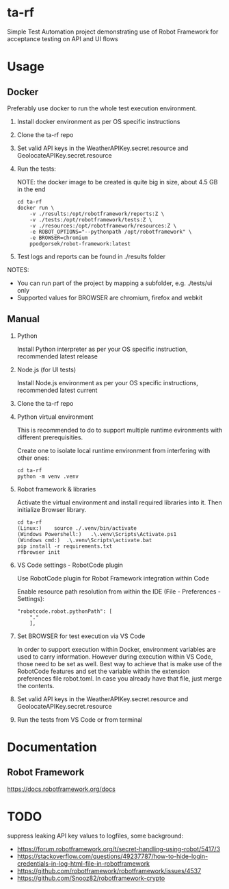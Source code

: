 # ta-rf

Simple Test Automation project demonstrating use of Robot Framework for acceptance testing on API and UI flows

# Usage

## Docker

Preferably use docker to run the whole test execution environment.

1. Install docker environment as per OS specific instructions

2. Clone the ta-rf repo 

3. Set valid API keys in the WeatherAPIKey.secret.resource and GeolocateAPIKey.secret.resource

4. Run the tests:

    NOTE: the docker image to be created is quite big in size, about 4.5 GB in the end

    ```console
    cd ta-rf
    docker run \
        -v ./results:/opt/robotframework/reports:Z \
        -v ./tests:/opt/robotframework/tests:Z \
        -v ./resources:/opt/robotframework/resources:Z \
        -e ROBOT_OPTIONS="--pythonpath /opt/robotframework" \
        -e BROWSER=chromium
        ppodgorsek/robot-framework:latest
    ```
5. Test logs and reports can be found in ./results folder

NOTES:

- You can run part of the project by mapping a subfolder, e.g. ./tests/ui only
- Supported values for BROWSER are chromium, firefox and webkit

## Manual

1. Python

    Install Python interpreter as per your OS specific instruction, recommended latest release

2. Node.js (for UI tests)

    Install Node.js environment as per your OS specific instructions, recommended latest current

3. Clone the ta-rf repo

4. Python virtual environment

    This is recommended to do to support multiple runtime evironments with different prerequisities.
    
    Create one to isolate local runtime environment from interfering with other ones:

    ```console
    cd ta-rf
    python -m venv .venv
    ```

4. Robot framework & libraries

    Activate the virtual environment and install required libraries into it. Then initialize Browser library.

    ```console
    cd ta-rf
    (Linux:)    source ./.venv/bin/activate
    (Windows Powershell:)   .\.venv\Scripts\Activate.ps1
    (Windows cmd:)  .\.venv\Scripts\activate.bat
    pip install -r requirements.txt
    rfbrowser init
    ```

5. VS Code settings - RobotCode plugin

    Use RobotCode plugin for Robot Framework integration within Code
    
    Enable resource path resolution from within the IDE (File - Preferences - Settings):

    ```console
    "robotcode.robot.pythonPath": [
        "."
        ],
    ```

6. Set BROWSER for test execution via VS Code

    In order to support execution within Docker, environment variables are used to carry information.
    However during execution within VS Code, those need to be set as well.
    Best way to achieve that is make use of the RobotCode features and set the variable within 
    the extension preferences file robot.toml.
    In case you already have that file, just merge the contents.

7. Set valid API keys in the WeatherAPIKey.secret.resource and GeolocateAPIKey.secret.resource

8. Run the tests from VS Code or from terminal


# Documentation

## Robot Framework
https://docs.robotframework.org/docs


# TODO

suppress leaking API key values to logfiles, some background:

- https://forum.robotframework.org/t/secret-handling-using-robot/5417/3
- https://stackoverflow.com/questions/49237787/how-to-hide-login-credentials-in-log-html-file-in-robotframework
- https://github.com/robotframework/robotframework/issues/4537
- https://github.com/Snooz82/robotframework-crypto


